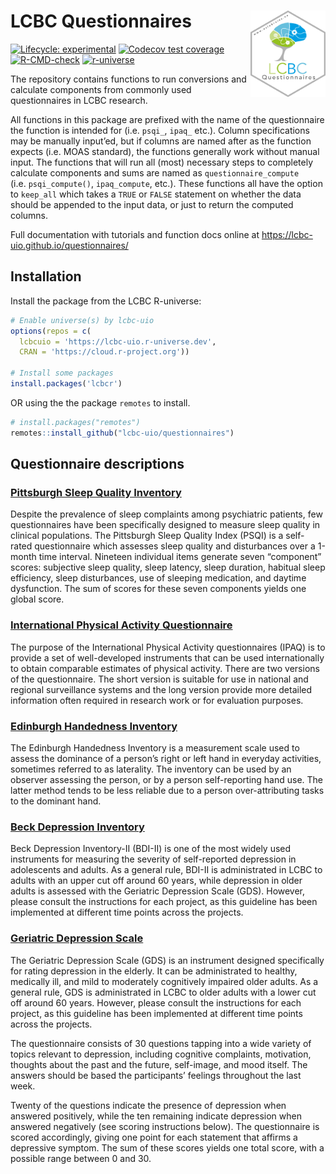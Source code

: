 
<!-- README.md is generated from README.Rmd. Please edit that file -->

# LCBC Questionnaires <img src="man/figures/hex.png" align="right" alt="" width="120" />

<!-- badges: start -->

[![Lifecycle:
experimental](https://img.shields.io/badge/lifecycle-experimental-orange.svg)](https://www.tidyverse.org/lifecycle/#experimental)
[![Codecov test
coverage](https://codecov.io/gh/lcbc-uio/questionnaires/branch/master/graph/badge.svg)](https://codecov.io/gh/lcbc-uio/questionnaires?branch=master)
[![R-CMD-check](https://github.com/lcbc-uio/questionnaires/workflows/R-CMD-check/badge.svg)](https://github.com/lcbc-uio/questionnaires/actions)
[![r-universe](https://lcbc-uio.r-universe.dev/badges/Questionnaires)](https://lcbc-uio.github.io/Questionnaires/)
<!-- badges: end -->

The repository contains functions to run conversions and calculate
components from commonly used questionnaires in LCBC research.

All functions in this package are prefixed with the name of the
questionnaire the function is intended for (i.e. `psqi_`, `ipaq_` etc.).
Column specifications may be manually input’ed, but if columns are named
after as the function expects (i.e. MOAS standard), the functions
generally work without manual input. The functions that will run all
(most) necessary steps to completely calculate components and sums are
named as `questionnaire_compute` (i.e. `psqi_compute()`, `ipaq_compute`,
etc.). These functions all have the option to `keep_all` which takes a
`TRUE` or `FALSE` statement on whether the data should be appended to
the input data, or just to return the computed columns.

Full documentation with tutorials and function docs online at
<https://lcbc-uio.github.io/questionnaires/>

## Installation

Install the package from the LCBC R-universe:

``` r
# Enable universe(s) by lcbc-uio
options(repos = c(
  lcbcuio = 'https://lcbc-uio.r-universe.dev',
  CRAN = 'https://cloud.r-project.org'))

# Install some packages
install.packages('lcbcr')
```

OR using the the package `remotes` to install.

``` r
# install.packages("remotes")
remotes::install_github("lcbc-uio/questionnaires")
```

## Questionnaire descriptions

### [Pittsburgh Sleep Quality Inventory](https://lcbc-uio.github.io/questionnaires/articles/psqi.html)

Despite the prevalence of sleep complaints among psychiatric patients,
few questionnaires have been specifically designed to measure sleep
quality in clinical populations. The Pittsburgh Sleep Quality Index
(PSQI) is a self-rated questionnaire which assesses sleep quality and
disturbances over a 1-month time interval. Nineteen individual items
generate seven “component” scores: subjective sleep quality, sleep
latency, sleep duration, habitual sleep efficiency, sleep disturbances,
use of sleeping medication, and daytime dysfunction. The sum of scores
for these seven components yields one global score.

### [International Physical Activity Questionnaire](https://lcbc-uio.github.io/questionnaires/articles/ipaq.html)

The purpose of the International Physical Activity questionnaires (IPAQ)
is to provide a set of well-developed instruments that can be used
internationally to obtain comparable estimates of physical activity.
There are two versions of the questionnaire. The short version is
suitable for use in national and regional surveillance systems and the
long version provide more detailed information often required in
research work or for evaluation purposes.

### [Edinburgh Handedness Inventory](https://lcbc-uio.github.io/questionnaires/articles/ehi.html)

The Edinburgh Handedness Inventory is a measurement scale used to assess
the dominance of a person’s right or left hand in everyday activities,
sometimes referred to as laterality. The inventory can be used by an
observer assessing the person, or by a person self-reporting hand use.
The latter method tends to be less reliable due to a person
over-attributing tasks to the dominant hand.

### [Beck Depression Inventory](https://lcbc-uio.github.io/questionnaires/articles/bdi.html)

Beck Depression Inventory-II (BDI-II) is one of the most widely used
instruments for measuring the severity of self-reported depression in
adolescents and adults. As a general rule, BDI-II is administrated in
LCBC to adults with an upper cut off around 60 years, while depression
in older adults is assessed with the Geriatric Depression Scale (GDS).
However, please consult the instructions for each project, as this
guideline has been implemented at different time points across the
projects.

### [Geriatric Depression Scale](https://lcbc-uio.github.io/questionnaires/articles/gds.html)

The Geriatric Depression Scale (GDS) is an instrument designed
specifically for rating depression in the elderly. It can be
administrated to healthy, medically ill, and mild to moderately
cognitively impaired older adults. As a general rule, GDS is
administrated in LCBC to older adults with a lower cut off around 60
years. However, please consult the instructions for each project, as
this guideline has been implemented at different time points across the
projects.

The questionnaire consists of 30 questions tapping into a wide variety
of topics relevant to depression, including cognitive complaints,
motivation, thoughts about the past and the future, self-image, and mood
itself. The answers should be based the participants’ feelings
throughout the last week.

Twenty of the questions indicate the presence of depression when
answered positively, while the ten remaining indicate depression when
answered negatively (see scoring instructions below). The questionnaire
is scored accordingly, giving one point for each statement that affirms
a depressive symptom. The sum of these scores yields one total score,
with a possible range between 0 and 30.
